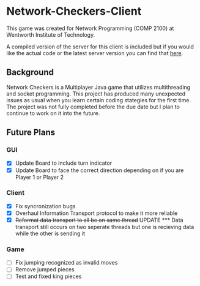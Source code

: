 # Network-Checkers-Client

This game was created for Network Programming (COMP 2100) at Wentworth Institute of Technology.

A compiled version of the server for this client is included but if you would like the actual code or the latest server version you can find that [here](https://github.com/Crichmond21/Network-Checkers-Server).

## Background
Network Checkers is a Multiplayer Java game that utilizes multithreading and socket programming. This project has produced many unexpected issues as usual when you learn certain coding stategies for the first time. The project was not fully completed before the due date but I plan to continue to work on it into the future.

## Future Plans

### GUI
- [X] Update Board to include turn indicator
- [X] Update Board to face the correct direction depending on if you are Player 1 or Player 2

### Client
- [X] Fix syncronization bugs
- [X] Overhaul Information Transport protocol to make it more reliable
- [X] ~~Reformat data transport to all be on same thread~~
	UPDATE *** Data transport still occurs on two seperate threads but one is recieving data while the other is sending it

### Game
- [ ] Fix jumping recognized as invalid moves
- [ ] Remove jumped pieces
- [ ] Test and fixed king pieces
